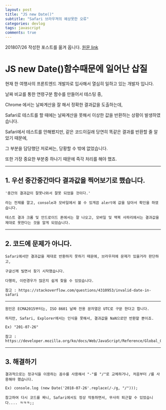 ```yaml
---
layout: post
title: "JS new Date()"
subtitle: "Safari 브라우져의 예상못한 오류"
categories: devlog
tags: javascript
comments: true
---
```


201807/26 작성한 포스트를 옮겨 옵니다. [원문 link](https://github.com/bluelion2/bluelion2.github/blob/master/_posts/2018-07-26-JS%20new%20Date().md)

# JS new Date()함수때문에 일어난 삽질


현재 한 여행사의 프론트엔드 개발자로 입사해서 열심히 일하고 있는 개발자 입니다.

날짜 비교를 통한 연령구분 함수를 만들어서 테스팅 중,

Chrome 에서는 날짜계산을 잘 해서 정확한 결과값을 도출하는데,

Safari로 테스트를 할 때에는 날짜계산을 못해서 이상한 값을 반환하는 상황이 발생하였습니다.


Safari에서 테스트를 안해봤지만, 같은 코드이길래 당연히 똑같은 결과를 반환할 줄 알았기 때문에,

그 부분을 담당했던 저로써는, 당황할 수 밖에 없었습니다.

또한 가장 중요한 부분중 하나기 때문에 즉각 처리를 해야 했죠.



---


## 1. 우선 중간중간마다 결과값을 찍어보기로 했습니다.


    '중간의 결과값이 잘못나와서 잘못 되었을 것이다.'

    라는 전제를 깔고, console과 모바일에서 볼 수 있게끔 alert에 값을 담아서 확인을 하였습니다.

    테스트 결과 크롬 및 안드로이드 폰에서는 잘 나오고, 모바일 및 맥북 사파리에서는 결과값을 제대로 못한다는 것을 알게 되었습니다.


---


## 2. 코드에 문제가 아니다.


    Safari에서만 결과값을 제대로 반환하지 못하기 때문에, 브라우저에 문제가 있을거라 판단하고,

    구글신께 빌면서 찾기 시작했습니다.

    다행히, 이런경우가 많은지 쉽게 찾을 수 있었습니다.

    참고 : https://stackoverflow.com/questions/4310953/invalid-date-in-safari


---


    원인은 ECMA2015부터는, ISO 8601 날짜 전용 문자열은 UTC로 구문 한다고 합니다.

    하지만, Safari, Explorer에서는 인식을 못해서, 결과값을 NaN으로만 반환할 뿐이죠.

    Ex) "201-07-26"

    참고 : https://developer.mozilla.org/ko/docs/Web/JavaScript/Reference/Global_Objects/Date/parse


---


## 3. 해결하기

    결과적으로는 정규식을 이용하는 꼼수를 사용해서 "-"를 "/"로 교체하거나, 처음부터 /를 사용해야 했습니다.

    Ex) console.log (new Date('2018-07-26'.replace(/-/g, "/")));

    참고하여 다시 코드를 짜니, Safari에서도 정상 작동하면서, 무사히 퇴근할 수 있었습니다.... ㅋㅋㅋ;;

